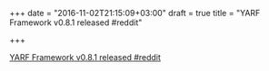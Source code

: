 +++
date = "2016-11-02T21:15:09+03:00"
draft = true
title = "YARF Framework v0.8.1 released  #reddit"

+++

<p><a href="https://t.co/lhz1qxmrdd">YARF Framework v0.8.1 released  #reddit</a></p>
